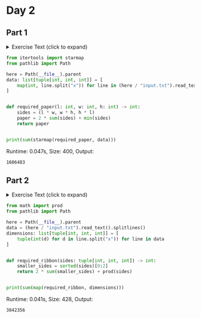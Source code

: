 # Day 2
## Part 1

<details><summary>Exercise Text (click to expand)</summary>
<article class="day-desc">
  <h2>--- Day 2: I Was Told There Would Be No Math ---</h2>
  <p>
    The elves are running low on wrapping paper, and so they need to submit an
    order for more. They have a list of the dimensions (length <code>l</code>,
    width <code>w</code>, and height <code>h</code>) of each present, and only
    want to order exactly as much as they need.
  </p>
  <p>
    Fortunately, every present is a box (a perfect
    <a href="https://en.wikipedia.org/wiki/Cuboid#Rectangular_cuboid"
      >right rectangular prism</a
    >), which makes calculating the required wrapping paper for each gift a
    little easier: find the surface area of the box, which is
    <code>2*l*w + 2*w*h + 2*h*l</code>. The elves also need a little extra paper
    for each present: the area of the smallest side.
  </p>
  <p>For example:</p>
  <ul>
    <li>
      A present with dimensions <code>2x3x4</code> requires
      <code>2*6 + 2*12 + 2*8 = 52</code> square feet of wrapping paper plus
      <code>6</code> square feet of slack, for a total of <code>58</code> square
      feet.
    </li>
    <li>
      A present with dimensions <code>1x1x10</code> requires
      <code>2*1 + 2*10 + 2*10 = 42</code> square feet of wrapping paper plus
      <code>1</code> square foot of slack, for a total of <code>43</code> square
      feet.
    </li>
  </ul>
  <p>
    All numbers in the elves' list are in
    <span title="Yes, I realize most of these presents are luxury yachts."
      >feet</span
    >. How many total <em>square feet of wrapping paper</em> should they order?
  </p>
</article>

</details>

```python
from itertools import starmap
from pathlib import Path

here = Path(__file__).parent
data: list[tuple[int, int, int]] = [
    map(int, line.split("x")) for line in (here / "input.txt").read_text().splitlines()
]


def required_paper(l: int, w: int, h: int) -> int:
    sides = (l * w, w * h, h * l)
    paper = 2 * sum(sides) + min(sides)
    return paper


print(sum(starmap(required_paper, data)))

```
Runtime: 0.047s, Size: 400, Output:
```
1606483
```
## Part 2

<details><summary>Exercise Text (click to expand)</summary>
<article class="day-desc">
  <h2 id="part2">--- Part Two ---</h2>
  <p>
    The elves are also running low on ribbon. Ribbon is all the same width, so
    they only have to worry about the length they need to order, which they
    would again like to be exact.
  </p>
  <p>
    The ribbon required to wrap a present is the shortest distance around its
    sides, or the smallest perimeter of any one face. Each present also requires
    a bow made out of ribbon as well; the feet of ribbon required for the
    perfect bow is equal to the cubic feet of volume of the present. Don't ask
    how they tie the bow, though; they'll never tell.
  </p>
  <p>For example:</p>
  <ul>
    <li>
      A present with dimensions <code>2x3x4</code> requires
      <code>2+2+3+3 = 10</code> feet of ribbon to wrap the present plus
      <code>2*3*4 = 24</code> feet of ribbon for the bow, for a total of
      <code>34</code> feet.
    </li>
    <li>
      A present with dimensions <code>1x1x10</code> requires
      <code>1+1+1+1 = 4</code> feet of ribbon to wrap the present plus
      <code>1*1*10 = 10</code> feet of ribbon for the bow, for a total of
      <code>14</code> feet.
    </li>
  </ul>
  <p>How many total <em>feet of ribbon</em> should they order?</p>
</article>

</details>

```python
from math import prod
from pathlib import Path

here = Path(__file__).parent
data = (here / "input.txt").read_text().splitlines()
dimensions: list[tuple[int, int, int]] = [
    tuple(int(d) for d in line.split("x")) for line in data
]


def required_ribbon(sides: tuple[int, int, int]) -> int:
    smaller_sides = sorted(sides)[0:2]
    return 2 * sum(smaller_sides) + prod(sides)


print(sum(map(required_ribbon, dimensions)))

```
Runtime: 0.041s, Size: 428, Output:
```
3842356
```